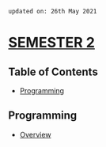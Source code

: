     updated on: 26th May 2021

# [SEMESTER 2](https://github.com/warmachine028/university-skills/blob/main/SEMESTER%202)

## Table of Contents

- [Programming](#programming)

## Programming

- [Overview](Programming)
